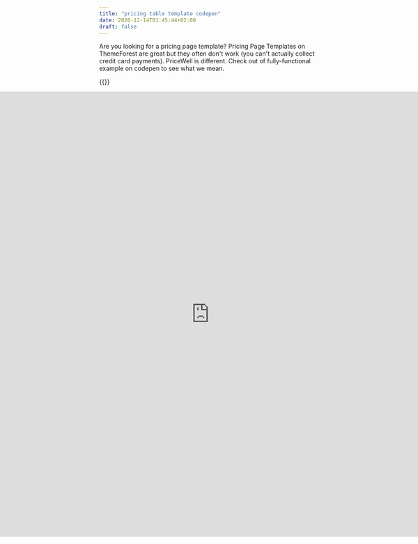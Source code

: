 ```yaml
---
title: "pricing table template codepen"
date: 2020-12-14T01:45:44+02:00
draft: false
---
```


Are you looking for a pricing page template? Pricing Page Templates on ThemeForest are great but they often don't work (you can't actually collect credit card payments). PriceWell is different. Check out of fully-functional example on codepen to see what we mean.

{{<rawhtml>}}
<iframe height="1024" style="width: 100%;left:0;position: absolute;" scrolling="no" title="Tailwind CSS Pricing Page" src="https://codepen.io/drei01/embed/YzVBQzx?default-tab=result" frameborder="no" loading="lazy" allowtransparency="true" allowfullscreen="true">
{{</rawhtml>}}
